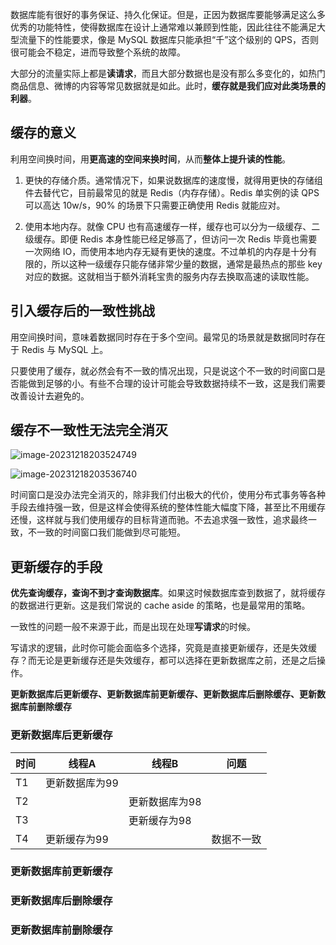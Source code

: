 数据库能有很好的事务保证、持久化保证。但是，正因为数据库要能够满足这么多优秀的功能特性，使得数据库在设计上通常难以兼顾到性能，因此往往不能满足大型流量下的性能要求，像是 MySQL 数据库只能承担“千”这个级别的 QPS，否则很可能会不稳定，进而导致整个系统的故障。

大部分的流量实际上都是**读请求**，而且大部分数据也是没有那么多变化的，如热门商品信息、微博的内容等常见数据就是如此。此时，**缓存就是我们应对此类场景的利器**。

## 缓存的意义

利用空间换时间，用**更高速的空间来换时间**，从而**整体上提升读的性能**。

1. 更快的存储介质。通常情况下，如果说数据库的速度慢，就得用更快的存储组件去替代它，目前最常见的就是 Redis（内存存储）。Redis 单实例的读 QPS 可以高达 10w/s，90% 的场景下只需要正确使用 Redis 就能应对。

2. 使用本地内存。就像 CPU 也有高速缓存一样，缓存也可以分为一级缓存、二级缓存。即便 Redis 本身性能已经足够高了，但访问一次 Redis 毕竟也需要一次网络 IO，而使用本地内存无疑有更快的速度。不过单机的内存是十分有限的，所以这种一级缓存只能存储非常少量的数据，通常是最热点的那些 key 对应的数据。这就相当于额外消耗宝贵的服务内存去换取高速的读取性能。

## 引入缓存后的一致性挑战

用空间换时间，意味着数据同时存在于多个空间。最常见的场景就是数据同时存在于 Redis 与 MySQL 上。

只要使用了缓存，就必然会有不一致的情况出现，只是说这个不一致的时间窗口是否能做到足够的小。有些不合理的设计可能会导致数据持续不一致，这是我们需要改善设计去避免的。

## 缓存不一致性无法完全消灭

![image-20231218203524749](https://oss.wyxxt.org.cn/images/2023/12/18/810e0d2b-db32-4afc-b54c-d6e25cc69791.png)

![image-20231218203536740](https://oss.wyxxt.org.cn/images/2023/12/18/c811b822-1b1c-46dd-b1fe-63be6e9d9298.png)

时间窗口是没办法完全消灭的，除非我们付出极大的代价，使用分布式事务等各种手段去维持强一致，但是这样会使得系统的整体性能大幅度下降，甚至比不用缓存还慢，这样就与我们使用缓存的目标背道而驰。不去追求强一致性，追求最终一致，不一致的时间窗口我们能做到尽可能短。

## 更新缓存的手段

**优先查询缓存，查询不到才查询数据库**。如果这时候数据库查到数据了，就将缓存的数据进行更新。这是我们常说的 cache aside 的策略，也是最常用的策略。

一致性的问题一般不来源于此，而是出现在处理**写请求**的时候。

写请求的逻辑，此时你可能会面临多个选择，究竟是直接更新缓存，还是失效缓存？而无论是更新缓存还是失效缓存，都可以选择在更新数据库之前，还是之后操作。

**更新数据库后更新缓存、更新数据库前更新缓存、更新数据库后删除缓存、更新数据库前删除缓存**

### 更新数据库后更新缓存

| 时间 | 线程A          | 线程B          | 问题       |
| ---- | -------------- | -------------- | ---------- |
| T1   | 更新数据库为99 |                |            |
| T2   |                | 更新数据库为98 |            |
| T3   |                | 更新缓存为98   |            |
| T4   | 更新缓存为99   |                | 数据不一致 |



### 更新数据库前更新缓存

### 更新数据库后删除缓存

### 更新数据库前删除缓存

